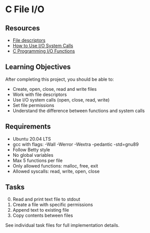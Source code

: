 # C File I/O

## Resources
- [File descriptors](https://en.wikipedia.org/wiki/File_descriptor)
- [How to Use I/O System Calls](https://www.geeksforgeeks.org/input-output-system-calls-c-create-open-close-read-write/)
- [C Programming I/O Functions](https://www.guru99.com/c-file-input-output.html)

## Learning Objectives
After completing this project, you should be able to:
- Create, open, close, read and write files
- Work with file descriptors
- Use I/O system calls (open, close, read, write)
- Set file permissions
- Understand the difference between functions and system calls

## Requirements
- Ubuntu 20.04 LTS
- gcc with flags: -Wall -Werror -Wextra -pedantic -std=gnu89
- Follow Betty style
- No global variables
- Max 5 functions per file
- Only allowed functions: malloc, free, exit
- Allowed syscalls: read, write, open, close

## Tasks
0. Read and print text file to stdout
1. Create a file with specific permissions
2. Append text to existing file
3. Copy contents between files

See individual task files for full implementation details.